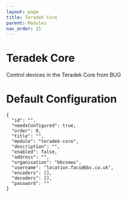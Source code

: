 ```yaml
---
layout: page
title: Teradek Core
parent: Modules
nav_order: 25
---
```


# Teradek Core

Control devices in the Teradek Core from BUG

# Default Configuration

```
{
  "id": "",
  "needsConfigured": true,
  "order": 0,
  "title": "",
  "module": "teradek-core",
  "description": "",
  "enabled": false,
  "address": "",
  "organisation": "bbcnews",
  "username": "location.facs@bbc.co.uk",
  "encoders": [],
  "decoders": [],
  "password": ""
}
```            

